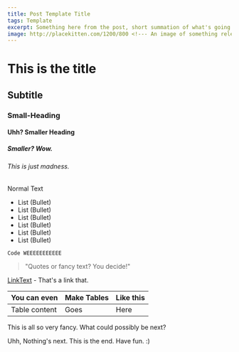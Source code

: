 ```yaml
---
title: Post Template Title
tags: Template
excerpt: Something here from the post, short summation of what's going on. 
image: http://placekitten.com/1200/800 <!--- An image of something relevent to the post  -->
---
```

# This is the title
## Subtitle
### Small-Heading
#### Uhh? Smaller Heading
##### Smaller? Wow.
###### This is just madness.
Normal Text

- List (Bullet)
- List (Bullet)
- List (Bullet)
- List (Bullet)
- List (Bullet)
- List (Bullet)

```
Code WEEEEEEEEEEE
```
> "Quotes or fancy text? You decide!"

[LinkText](https://lerndmina.dev) - That's a link that.

| You can even | Make Tables | Like this |
| ------------ | ----------- | --------- |
| Table content| Goes | Here |

This is all so very fancy. What could possibly be next?

Uhh, Nothing's next. This is the end. Have fun. :)

